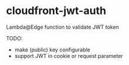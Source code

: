 # cloudfront-jwt-auth
Lambda@Edge function to validate JWT token

TODO: 
* make (public) key configurable
* support JWT in cookie or request parameter
